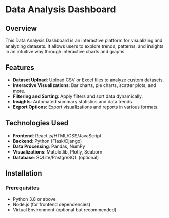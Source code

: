 # Data Analysis Dashboard

## Overview
This Data Analysis Dashboard is an interactive platform for visualizing and analyzing datasets. It allows users to explore trends, patterns, and insights in an intuitive way through interactive charts and graphs.

## Features
- **Dataset Upload**: Upload CSV or Excel files to analyze custom datasets.
- **Interactive Visualizations**: Bar charts, pie charts, scatter plots, and more.
- **Filtering and Sorting**: Apply filters and sort data dynamically.
- **Insights**: Automated summary statistics and data trends.
- **Export Options**: Export visualizations and reports in various formats.

## Technologies Used
- **Frontend**: React.js/HTML/CSS/JavaScript
- **Backend**: Python (Flask/Django)
- **Data Processing**: Pandas, NumPy
- **Visualizations**: Matplotlib, Plotly, Seaborn
- **Database**: SQLite/PostgreSQL (optional)

## Installation

### Prerequisites
- Python 3.8 or above
- Node.js (for frontend dependencies)
- Virtual Environment (optional but recommended)
